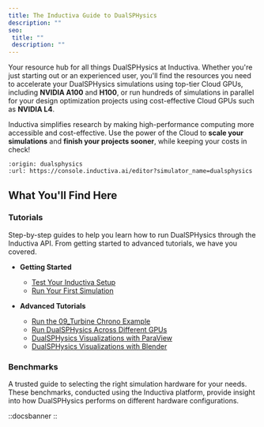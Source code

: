 ```yaml
---
title: The Inductiva Guide to DualSPHysics
description: ""
seo:
 title: ""
 description: ""
---
```


Your resource hub for all things DualSPHysics at Inductiva. Whether you're just starting out or an experienced user, you'll find the resources you need to accelerate your DualSPHysics simulations using top-tier Cloud GPUs, including **NVIDIA A100** and **H100**, or run hundreds of simulations in parallel for your design optimization projects using cost-effective Cloud GPUs such as **NVIDIA L4**.

Inductiva simplifies research by making high-performance computing more accessible and cost-effective. Use the power of the Cloud to **scale your simulations** and **finish your projects sooner**, while keeping your costs in check!

```{python_editor}
:origin: dualsphysics
:url: https://console.inductiva.ai/editor?simulator_name=dualsphysics
```

## What You'll Find Here

### Tutorials
Step-by-step guides to help you learn how to run DualSPHysics through the Inductiva API. From getting started to advanced tutorials, we have you covered.

* **Getting Started**
    - [Test Your Inductiva Setup](tutorials/setup-test)
    - [Run Your First Simulation](tutorials/quick-start)

* **Advanced Tutorials**
    - [Run the 09_Turbine Chrono Example](tutorials/run-chrono-example)
    - [Run DualSPHysics Across Different GPUs](tutorials/run-on-gpu-configuration)
    - [DualSPHysics Visualizations with ParaView](visualization/paraview-for-visualization)
    - [DualSPHysics Visualizations with Blender](visualization/blender-for-visualization/)

### Benchmarks
A trusted guide to selecting the right simulation hardware for your needs. These benchmarks, conducted using the Inductiva platform, provide insight into how DualSPHysics performs on different hardware configurations.

::docsbanner
::
